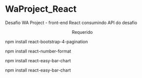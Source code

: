 # WaProject_React
Desafio WA Project - front-end React consumindo API do desafio

<p align="center">Requerido</p>
<p>npm install react-bootstrap-4-pagination</p>
<p>npm install react-number-format</p>
<p>npm install react-easy-bar-chart</p>
<p>npm install react-easy-bar-chart</p>
